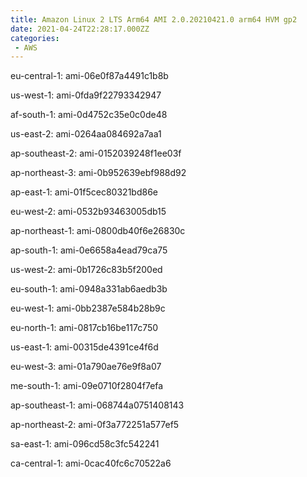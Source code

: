 ```yaml
---
title: Amazon Linux 2 LTS Arm64 AMI 2.0.20210421.0 arm64 HVM gp2
date: 2021-04-24T22:28:17.000ZZ
categories:
 - AWS
---
```


eu-central-1: ami-06e0f87a4491c1b8b

us-west-1: ami-0fda9f22793342947

af-south-1: ami-0d4752c35e0c0de48

us-east-2: ami-0264aa084692a7aa1

ap-southeast-2: ami-0152039248f1ee03f

ap-northeast-3: ami-0b952639ebf988d92

ap-east-1: ami-01f5cec80321bd86e

eu-west-2: ami-0532b93463005db15

ap-northeast-1: ami-0800db40f6e26830c

ap-south-1: ami-0e6658a4ead79ca75

us-west-2: ami-0b1726c83b5f200ed

eu-south-1: ami-0948a331ab6aedb3b

eu-west-1: ami-0bb2387e584b28b9c

eu-north-1: ami-0817cb16be117c750

us-east-1: ami-00315de4391ce4f6d

eu-west-3: ami-01a790ae76e9f8a07

me-south-1: ami-09e0710f2804f7efa

ap-southeast-1: ami-068744a0751408143

ap-northeast-2: ami-0f3a772251a577ef5

sa-east-1: ami-096cd58c3fc542241

ca-central-1: ami-0cac40fc6c70522a6

